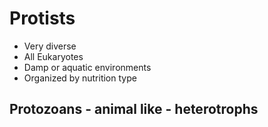 # Protists
- Very diverse
- All Eukaryotes
- Damp or aquatic environments
- Organized by nutrition type

## Protozoans - animal like - heterotrophs

## 